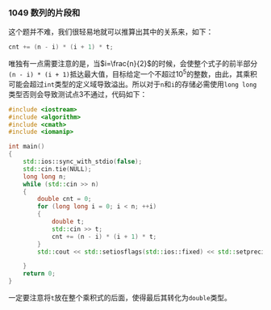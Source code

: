 ### **1049** 数列的片段和

这个题并不难，我们很轻易地就可以推算出其中的关系来，如下：

```cpp
cnt += (n - i) * (i + 1) * t;
```

唯独有一点需要注意的是，当$i=\frac{n}{2}$的时候，会使整个式子的前半部分`(n - i) * (i + 1)`抵达最大值，目标给定一个不超过$10^5$的整数，由此，其乘积可能会超过`int`类型的定义域导致溢出。所以对于`n`和`i`的存储必需使用`long long`类型否则会导致测试点3不通过，代码如下：

```cpp
#include <iostream>
#include <algorithm>
#include <cmath>
#include <iomanip>

int main()
{
    std::ios::sync_with_stdio(false);
    std::cin.tie(NULL);
    long long n;
    while (std::cin >> n)
    {
        double cnt = 0;
        for (long long i = 0; i < n; ++i)
        {
            double t;
            std::cin >> t;
            cnt += (n - i) * (i + 1) * t;
        }
        std::cout << std::setiosflags(std::ios::fixed) << std::setprecision(2) << cnt << std::endl;

    }
    return 0;
}
```

一定要注意将`t`放在整个乘积式的后面，使得最后其转化为`double`类型。